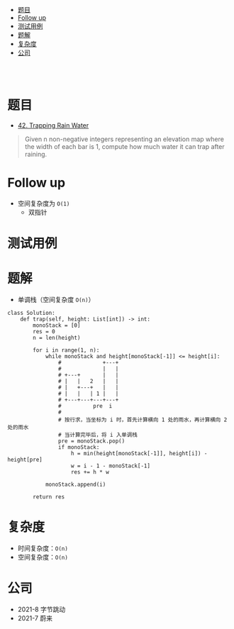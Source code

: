 - [题目](#题目)
- [Follow up](#follow-up)
- [测试用例](#测试用例)
- [题解](#题解)
- [复杂度](#复杂度)
- [公司](#公司)

</br></br>

# 题目
- [42. Trapping Rain Water](https://leetcode.com/problems/trapping-rain-water/)
> Given n non-negative integers representing an elevation map where the width of each bar is 1, compute how much water it can trap after raining.

# Follow up
- 空间复杂度为 `O(1)`
  - 双指针

# 测试用例

# 题解
- 单调栈（空间复杂度 `O(n)`）
```
class Solution:
    def trap(self, height: List[int]) -> int:
        monoStack = [0]
        res = 0
        n = len(height)

        for i in range(1, n):
            while monoStack and height[monoStack[-1]] <= height[i]:
                #             +---+       
                #             |   |       
                # +---+       |   |       
                # |   |   2   |   |       
                # |   +---+   |   |       
                # |   |   | 1 |   |       
                # +---+---+---+---+       
                #          pre  i    
                #
                # 按行求，当坐标为 i 时，首先计算横向 1 处的雨水，再计算横向 2 处的雨水
                # 当计算完毕后，将 i 入单调栈                  
                pre = monoStack.pop()
                if monoStack:
                    h = min(height[monoStack[-1]], height[i]) - height[pre]
                    w = i - 1 - monoStack[-1]
                    res += h * w
            
            monoStack.append(i)

        return res
```

# 复杂度
- 时间复杂度：`O(n)`
- 空间复杂度：`O(n)`

# 公司
- 2021-8 字节跳动
- 2021-7 蔚来